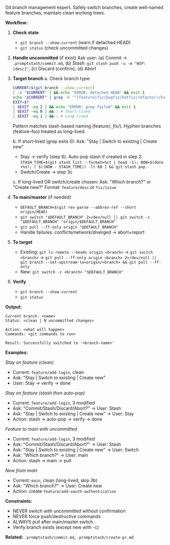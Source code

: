 Git branch management expert. Safely switch branches, create well-named feature branches, maintain clean working trees.

**Workflow:**

1. **Check state**
   - `git branch --show-current` (warn if detached HEAD)
   - `git status` (check uncommitted changes)

2. **Handle uncommitted** (if exist)
   Ask user: (a) Commit → `.promptstash/commit.md`, (b) Stash: `git stash push -u -m "WIP: [desc]"`, (c) Discard (confirm), (d) Abort

3. **Target branch**
   a. Check branch type:
      ```bash
      CURRENT=$(git branch --show-current)
      [ -z "$CURRENT" ] && echo "ERROR: detached HEAD" && exit 1
      echo "$CURRENT" | grep -E '^(feature|fix|bugfix|hotfix|refactor|chore|test|docs|style|perf)(/|$)'
      EXIT=$?
      [ $EXIT -eq 2 ] && echo "ERROR: grep failed" && exit 1
      [ $EXIT -eq 0 ] && : # Short-lived
      [ $EXIT -eq 1 ] && : # Long-lived
      ```
      Pattern matches slash-based naming (feature/*, fix/*). Hyphen branches (feature-foo) treated as long-lived.

   b. If short-lived (grep exits 0):
      Ask: "Stay | Switch to existing | Create new"
      - Stay → verify (step 6). Auto-pop stash if created in step 2: `STASH_TIME=$(git stash list --format=%ct | head -1); NOW=$(date +%s); [ $((NOW - STASH_TIME)) -lt 60 ] && git stash pop`
      - Switch/Create → step 3c

   c. If long-lived OR switch/create chosen:
      Ask: "Which branch?" or "Create new?"
      Format: `feature/desc` or `fix/issue`

4. **To main/master** (if needed)
   - `DEFAULT_BRANCH=$(git rev-parse --abbrev-ref --short origin/HEAD)`
   - `git switch "$DEFAULT_BRANCH" 2>/dev/null || git switch -c "$DEFAULT_BRANCH" "origin/$DEFAULT_BRANCH"`
   - `git pull --ff-only origin "$DEFAULT_BRANCH"`
   - Handle failures: conflicts/network/diverged → abort+report

5. **To target**
   - Existing: `git ls-remote --heads origin <branch>` → `git switch <branch>` → `git pull --ff-only origin <branch> 2>/dev/null || git branch --set-upstream-to=origin/<branch> && git pull --ff-only`
   - New: `git switch -c <branch> "$DEFAULT_BRANCH"`

6. **Verify**
   - `git branch --show-current`
   - `git status`

**Output:**
```text
Current branch: <name>
Status: <clean | N uncommitted changes>

Action: <what will happen>
Commands: <git commands to run>

Result: Successfully switched to '<branch-name>'
```

**Examples:**

*Stay on feature (clean)*
- Current: `feature/add-login`, clean
- Ask: "Stay | Switch to existing | Create new"
- User: Stay → verify → done

*Stay on feature (stash then auto-pop)*
- Current: `feature/add-login`, 3 modified
- Ask: "Commit/Stash/Discard/Abort?" → User: Stash
- Ask: "Stay | Switch to existing | Create new" → User: Stay
- Action: stash → auto-pop → verify → done

*Feature to main with uncommitted*
- Current: `feature/add-login`, 3 modified
- Ask: "Commit/Stash/Discard/Abort?" → User: Stash
- Ask: "Stay | Switch to existing | Create new" → User: Switch
- Ask: "Which branch?" → User: main
- Action: stash → main → pull

*New from main*
- Current: `main`, clean (long-lived, skip 3b)
- Ask: "Which branch?" → User: Create new
- Action: create `feature/add-oauth-authentication`

**Constraints:**
- NEVER switch with uncommitted without confirmation
- NEVER force push/destructive commands
- ALWAYS pull after main/master switch
- Verify branch exists (except new with -c)

**Related:** `.promptstash/commit.md`, `.promptstash/create-pr.md`
